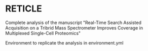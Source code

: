 # RETICLE

Complete analysis of the manuscript "Real-Time Search Assisted Acquisition on a Tribrid Mass Spectrometer Improves Coverage in Multiplexed Single-Cell Proteomics"

Environment to replicate the analysis in environment.yml